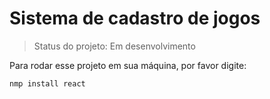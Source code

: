 # Sistema de cadastro de jogos #

>Status do projeto: Em desenvolvimento

Para rodar esse projeto em sua máquina, por favor digite:

```
nmp install react
```
